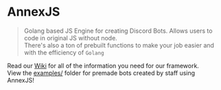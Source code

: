 # AnnexJS
> Golang based JS Engine for creating Discord Bots. Allows users to code in original JS without node.  
There's also a ton of prebuilt functions to make your job easier and with the efficiency of `Golang`  
  
Read our [Wiki](https://github.com/proxikal/AnnexJS/wiki) for all of the information you need for our framework.  
View the [examples/](https://github.com/proxikal/AnnexJS/tree/master/examples) folder for premade bots created by staff using AnnexJS!
